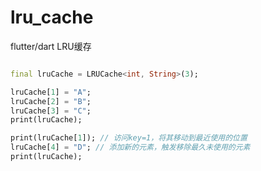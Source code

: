 # lru_cache
flutter/dart LRU缓存

```dart

final lruCache = LRUCache<int, String>(3);

lruCache[1] = "A";
lruCache[2] = "B";
lruCache[3] = "C";
print(lruCache);

print(lruCache[1]); // 访问key=1，将其移动到最近使用的位置
lruCache[4] = "D"; // 添加新的元素，触发移除最久未使用的元素
print(lruCache);

```

